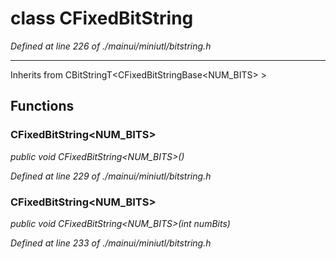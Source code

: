 # class CFixedBitString

*Defined at line 226 of ./mainui/miniutl/bitstring.h*

-----------------------------------------------------------------------------



Inherits from CBitStringT<CFixedBitStringBase<NUM_BITS> >



## Functions

### CFixedBitString<NUM_BITS>

*public void CFixedBitString<NUM_BITS>()*

*Defined at line 229 of ./mainui/miniutl/bitstring.h*

### CFixedBitString<NUM_BITS>

*public void CFixedBitString<NUM_BITS>(int numBits)*

*Defined at line 233 of ./mainui/miniutl/bitstring.h*



